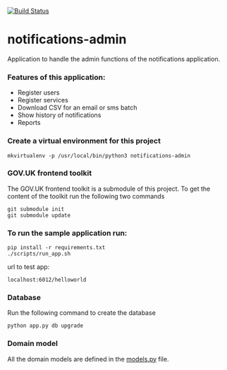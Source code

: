 [![Build Status](https://api.travis-ci.org/alphagov/notifications-admin.svg?branch=master)](https://api.travis-ci.org/alphagov/notifications-admin.svg?branch=master)


# notifications-admin
Application to handle the admin functions of the notifications application.

### Features of this application:
<ul>
 <li>Register users
 <li>Register services
 <li>Download CSV for an email or sms batch
 <li>Show history of notifications
 <li>Reports
</ul>

### Create a virtual environment for this project
    mkvirtualenv -p /usr/local/bin/python3 notifications-admin 
 

### GOV.UK frontend toolkit
 The GOV.UK frontend toolkit is a submodule of this project.
 To get the content of the toolkit run the following two commands
 
    git submodule init
    git submodule update

### To run the sample application run:
    pip install -r requirements.txt
    ./scripts/run_app.sh

 url to test app: 
 
    localhost:6012/helloworld
 

### Database
Run the following command to create the database

    python app.py db upgrade

### Domain model

All the domain models are defined in the [models.py](https://github.com/alphagov/notifications-admin/blob/master/app/models.py) file.





